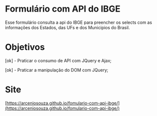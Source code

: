 # Formulário com API do IBGE

Esse formulário consulta a api do IBGE para preencher os selects com as informações dos Estados, das UFs e dos Municipios do Brasil.

# Objetivos

[ok] - Praticar o consumo de API com JQuery e Ajax;

[ok] - Praticar a manipulação do DOM com JQuery;

# Site

[https://arceniosouza.github.io/fomulario-com-api-ibge/](https://arceniosouza.github.io/fomulario-com-api-ibge/)